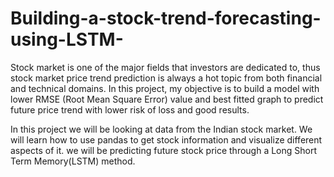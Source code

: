 # Building-a-stock-trend-forecasting-using-LSTM-
Stock market is one of the major fields that investors are dedicated to, thus stock market price trend prediction is always a hot topic  from both financial and technical domains. In this project, my objective is to build a model with lower RMSE (Root Mean Square Error) value and best fitted graph to predict future price trend with lower risk of loss and good results.

In this project we will be looking at data from the Indian stock market. We will learn how to use pandas to get stock information and visualize different aspects of it. we will be predicting future stock price through a Long Short Term Memory(LSTM) method. 
